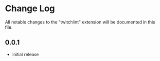 # Change Log
All notable changes to the "twitchlint" extension will be documented in this file.

## 0.0.1
- Initial release